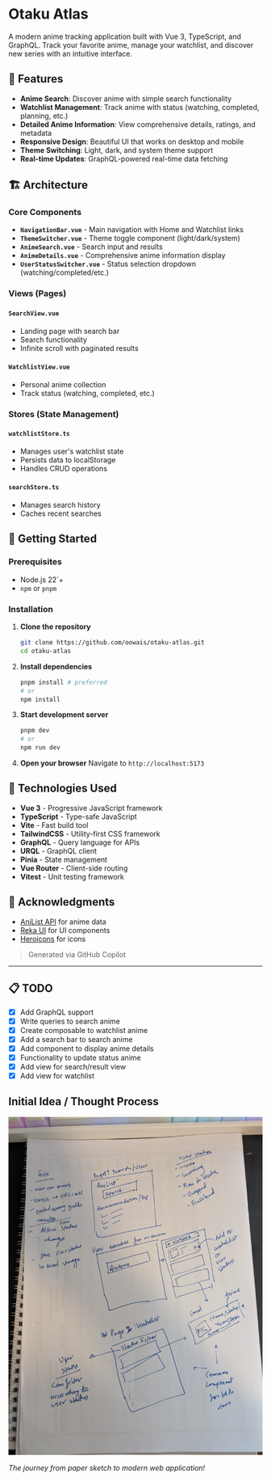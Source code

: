 # Otaku Atlas

A modern anime tracking application built with Vue 3, TypeScript, and GraphQL. Track your favorite anime, manage your watchlist, and discover new series with an intuitive interface.

## 🚀 Features

- **Anime Search**: Discover anime with simple search functionality
- **Watchlist Management**: Track anime with status (watching, completed, planning, etc.)
- **Detailed Anime Information**: View comprehensive details, ratings, and metadata
- **Responsive Design**: Beautiful UI that works on desktop and mobile
- **Theme Switching**: Light, dark, and system theme support
- **Real-time Updates**: GraphQL-powered real-time data fetching

## 🏗️ Architecture

### Core Components

- **`NavigationBar.vue`** - Main navigation with Home and Watchlist links
- **`ThemeSwitcher.vue`** - Theme toggle component (light/dark/system)
- **`AnimeSearch.vue`** - Search input and results
- **`AnimeDetails.vue`** - Comprehensive anime information display
- **`UserStatusSwitcher.vue`** - Status selection dropdown (watching/completed/etc.)

### Views (Pages)

#### `SearchView.vue`

- Landing page with search bar
- Search functionality
- Infinite scroll with paginated results

#### `WatchlistView.vue`

- Personal anime collection
- Track status (watching, completed, etc.)

### Stores (State Management)

#### `watchlistStore.ts`

- Manages user's watchlist state
- Persists data to localStorage
- Handles CRUD operations

#### `searchStore.ts`

- Manages search history
- Caches recent searches

## 🚀 Getting Started

### Prerequisites

- Node.js 22`+
- `npm` or `pnpm`

### Installation

1. **Clone the repository**

   ```bash
   git clone https://github.com/oowais/otaku-atlas.git
   cd otaku-atlas
   ```

2. **Install dependencies**

   ```bash
   pnpm install # preferred
   # or
   npm install
   ```

3. **Start development server**

   ```bash
   pnpm dev
   # or
   npm run dev
   ```

4. **Open your browser**
   Navigate to `http://localhost:5173`

## 🔧 Technologies Used

- **Vue 3** - Progressive JavaScript framework
- **TypeScript** - Type-safe JavaScript
- **Vite** - Fast build tool
- **TailwindCSS** - Utility-first CSS framework
- **GraphQL** - Query language for APIs
- **URQL** - GraphQL client
- **Pinia** - State management
- **Vue Router** - Client-side routing
- **Vitest** - Unit testing framework

## 🙏 Acknowledgments

- [AniList API](https://docs.anilist.co/) for anime data
- [Reka UI](https://reka-ui.com/) for UI components
- [Heroicons](https://heroicons.com/) for icons

> Generated via GitHub Copilot

---

## 📋 TODO

- [x] Add GraphQL support
- [x] Write queries to search anime
- [x] Create composable to watchlist anime
- [x] Add a search bar to search anime
- [x] Add component to display anime details
- [x] Functionality to update status anime
- [x] Add view for search/result view
- [x] Add view for watchlist

## Initial Idea / Thought Process

![Image](readme-assets/PXL_20250718_172413551.jpg)

_The journey from paper sketch to modern web application!_

